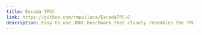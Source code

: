 ```yaml
---
title: Escada TPCC
link: https://github.com/rmpvilaca/EscadaTPC-C
description: Easy to use JDBC benchmark that closely resembles the TPC-C standard for OLTP.  
---
```

